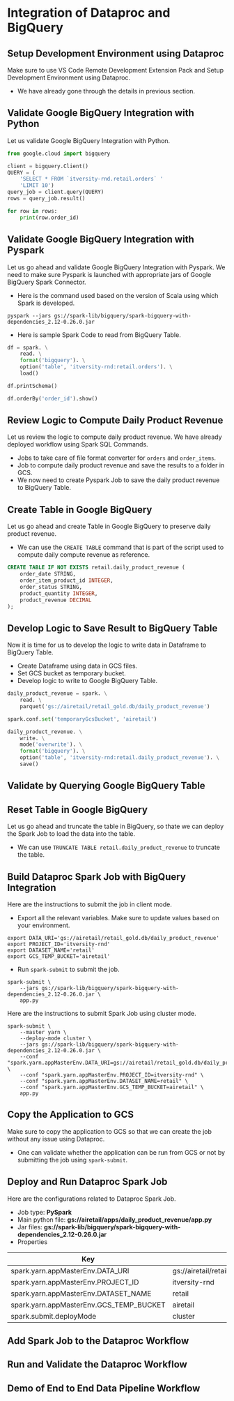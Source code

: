 # Integration of Dataproc and BigQuery

## Setup Development Environment using Dataproc
Make sure to use VS Code Remote Development Extension Pack and Setup Development Environment using Dataproc.
* We have already gone through the details in previous section.

## Validate Google BigQuery Integration with Python
Let us validate Google BigQuery Integration with Python.
```python
from google.cloud import bigquery

client = bigquery.Client()
QUERY = (
    'SELECT * FROM `itversity-rnd.retail.orders` '
    'LIMIT 10')
query_job = client.query(QUERY)
rows = query_job.result()

for row in rows:
    print(row.order_id)
```

## Validate Google BigQuery Integration with Pyspark
Let us go ahead and validate Google BigQuery Integration with Pyspark. We need to make sure Pyspark is launched with appropriate jars of Google BigQuery Spark Connector.
* Here is the command used based on the version of Scala using which Spark is developed.
```shell
pyspark --jars gs://spark-lib/bigquery/spark-bigquery-with-dependencies_2.12-0.26.0.jar
```
* Here is sample Spark Code to read from BigQuery Table.
```python
df = spark. \
    read. \
    format('bigquery'). \
    option('table', 'itversity-rnd:retail.orders'). \
    load()

df.printSchema()

df.orderBy('order_id').show()
```

## Review Logic to Compute Daily Product Revenue
Let us review the logic to compute daily product revenue. We have already deployed workflow using Spark SQL Commands.
* Jobs to take care of file format converter for `orders` and `order_items`.
* Job to compute daily product revenue and save the results to a folder in GCS.
* We now need to create Pyspark Job to save the daily product revenue to BigQuery Table.

## Create Table in Google BigQuery
Let us go ahead and create Table in Google BigQuery to preserve daily product revenue.
* We can use the `CREATE TABLE` command that is part of the script used to compute daily compute revenue as reference.
```sql
CREATE TABLE IF NOT EXISTS retail.daily_product_revenue (
    order_date STRING,
    order_item_product_id INTEGER,
    order_status STRING,
    product_quantity INTEGER,
    product_revenue DECIMAL
);
```

## Develop Logic to Save Result to BigQuery Table
Now it is time for us to develop the logic to write data in Dataframe to BigQuery Table.
* Create Dataframe using data in GCS files.
* Set GCS bucket as temporary bucket.
* Develop logic to write to Google BigQuery Table.

```python
daily_product_revenue = spark. \
    read. \
    parquet('gs://airetail/retail_gold.db/daily_product_revenue')

spark.conf.set('temporaryGcsBucket', 'airetail')

daily_product_revenue. \
    write. \
    mode('overwrite'). \
    format('bigquery'). \
    option('table', 'itversity-rnd:retail.daily_product_revenue'). \
    save()
```

## Validate by Querying Google BigQuery Table

## Reset Table in Google BigQuery
Let us go ahead and truncate the table in BigQuery, so thate we can deploy the Spark Job to load the data into the table.
* We can use `TRUNCATE TABLE retail.daily_product_revenue` to truncate the table.

## Build Dataproc Spark Job with BigQuery Integration

Here are the instructions to submit the job in client mode.
* Export all the relevant variables. Make sure to update values based on your environment.
```shell
export DATA_URI='gs://airetail/retail_gold.db/daily_product_revenue'
export PROJECT_ID='itversity-rnd'
export DATASET_NAME='retail'
export GCS_TEMP_BUCKET='airetail'
```
* Run `spark-submit` to submit the job.
```shell
spark-submit \
    --jars gs://spark-lib/bigquery/spark-bigquery-with-dependencies_2.12-0.26.0.jar \
    app.py
```

Here are the instructions to submit Spark Job using cluster mode.
```shell
spark-submit \
    --master yarn \
    --deploy-mode cluster \
    --jars gs://spark-lib/bigquery/spark-bigquery-with-dependencies_2.12-0.26.0.jar \
	--conf "spark.yarn.appMasterEnv.DATA_URI=gs://airetail/retail_gold.db/daily_product_revenue" \
	--conf "spark.yarn.appMasterEnv.PROJECT_ID=itversity-rnd" \
	--conf "spark.yarn.appMasterEnv.DATASET_NAME=retail" \
	--conf "spark.yarn.appMasterEnv.GCS_TEMP_BUCKET=airetail" \
	app.py
```
## Copy the Application to GCS
Make sure to copy the application to GCS so that we can create the job without any issue using Dataproc.
* One can validate whether the application can be run from GCS or not by submitting the job using `spark-submit`.

## Deploy and Run Dataproc Spark Job
Here are the configurations related to Dataproc Spark Job.
* Job type: **PySpark**
* Main python file: **gs://airetail/apps/daily_product_revenue/app.py**
* Jar files: **gs://spark-lib/bigquery/spark-bigquery-with-dependencies_2.12-0.26.0.jar**
* Properties

|Key|Value|
|---|---|
|spark.yarn.appMasterEnv.DATA_URI|gs://airetail/retail_gold.db/daily_product_revenue|
|spark.yarn.appMasterEnv.PROJECT_ID|itversity-rnd|
|spark.yarn.appMasterEnv.DATASET_NAME|retail|
|spark.yarn.appMasterEnv.GCS_TEMP_BUCKET|airetail|
|spark.submit.deployMode|cluster|

## Add Spark Job to the Dataproc Workflow

## Run and Validate the Dataproc Workflow

## Demo of End to End Data Pipeline Workflow